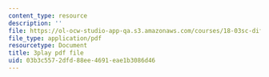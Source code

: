 ```yaml
---
content_type: resource
description: ''
file: https://ol-ocw-studio-app-qa.s3.amazonaws.com/courses/18-03sc-differential-equations-fall-2011/03b3c5572dfd88ee4691eae1b3086d46_LbKKzMag5Rc.pdf
file_type: application/pdf
resourcetype: Document
title: 3play pdf file
uid: 03b3c557-2dfd-88ee-4691-eae1b3086d46
---
```


